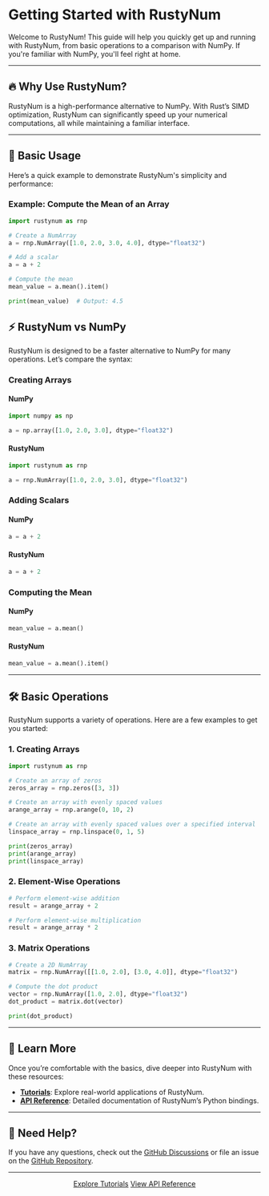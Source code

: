# Getting Started with RustyNum

Welcome to RustyNum! This guide will help you quickly get up and running with RustyNum, from basic operations to a comparison with NumPy. If you're familiar with NumPy, you'll feel right at home.

---

## 🔥 Why Use RustyNum?

RustyNum is a high-performance alternative to NumPy. With Rust’s SIMD optimization, RustyNum can significantly speed up your numerical computations, all while maintaining a familiar interface.

---

## 📘 Basic Usage

Here’s a quick example to demonstrate RustyNum's simplicity and performance:

### Example: Compute the Mean of an Array
```python
import rustynum as rnp

# Create a NumArray
a = rnp.NumArray([1.0, 2.0, 3.0, 4.0], dtype="float32")

# Add a scalar
a = a + 2

# Compute the mean
mean_value = a.mean().item()

print(mean_value)  # Output: 4.5
```

## ⚡ RustyNum vs NumPy

RustyNum is designed to be a faster alternative to NumPy for many operations. Let’s compare the syntax:

### Creating Arrays
#### NumPy
```python
import numpy as np

a = np.array([1.0, 2.0, 3.0], dtype="float32")
```

#### RustyNum
```python
import rustynum as rnp

a = rnp.NumArray([1.0, 2.0, 3.0], dtype="float32")
```

### Adding Scalars
#### NumPy
```python
a = a + 2
```

#### RustyNum
```python
a = a + 2
```

### Computing the Mean
#### NumPy
```python
mean_value = a.mean()
```

#### RustyNum
```python
mean_value = a.mean().item()
```

---

## 🛠️ Basic Operations

RustyNum supports a variety of operations. Here are a few examples to get you started:

### 1. Creating Arrays
```python
import rustynum as rnp

# Create an array of zeros
zeros_array = rnp.zeros([3, 3])

# Create an array with evenly spaced values
arange_array = rnp.arange(0, 10, 2)

# Create an array with evenly spaced values over a specified interval
linspace_array = rnp.linspace(0, 1, 5)

print(zeros_array)
print(arange_array)
print(linspace_array)
```

### 2. Element-Wise Operations
```python
# Perform element-wise addition
result = arange_array + 2

# Perform element-wise multiplication
result = arange_array * 2
```

### 3. Matrix Operations
```python
# Create a 2D NumArray
matrix = rnp.NumArray([[1.0, 2.0], [3.0, 4.0]], dtype="float32")

# Compute the dot product
vector = rnp.NumArray([1.0, 2.0], dtype="float32")
dot_product = matrix.dot(vector)

print(dot_product)
```

---

## 🔗 Learn More

Once you’re comfortable with the basics, dive deeper into RustyNum with these resources:

- **[Tutorials](tutorials/index.md)**: Explore real-world applications of RustyNum.
- **[API Reference](../api/)**: Detailed documentation of RustyNum’s Python bindings.

---

## 📩 Need Help?

If you have any questions, check out the [GitHub Discussions](https://github.com/IgorSusmelj/rustynum/discussions) or file an issue on the [GitHub Repository](https://github.com/IgorSusmelj/rustynum/issues).

---

<div style="text-align: center;">
    <a href="../tutorials/" class="md-button md-button--primary">Explore Tutorials</a>
    <a href="../api/" class="md-button">View API Reference</a>
</div>